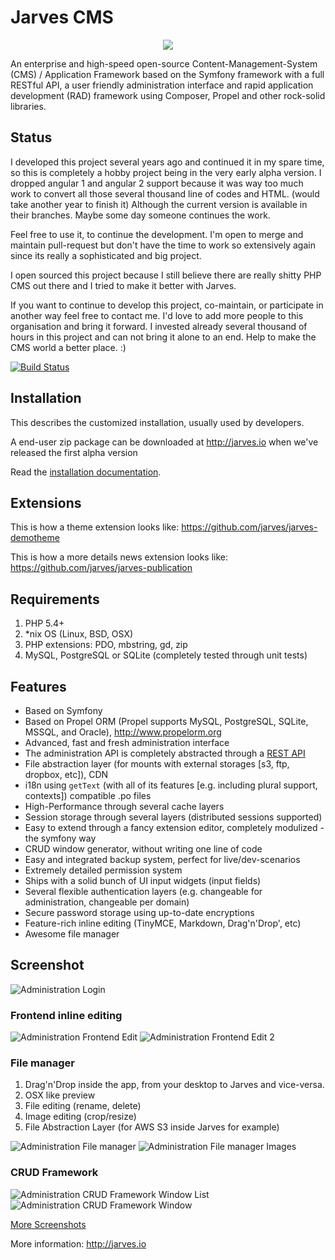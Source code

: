 Jarves CMS
========

<p align="center">
    <img src="https://avatars1.githubusercontent.com/u/7001307?v=4&s=150" />
</p>

An enterprise and high-speed open-source Content-Management-System (CMS) / Application Framework based on the Symfony framework with a full RESTful API,
a user friendly administration interface and rapid application development (RAD) framework using Composer, Propel and
other rock-solid libraries.

## Status

I developed this project several years ago and continued it in my spare time, so this is completely a hobby project being in the very early alpha version.
I dropped angular 1 and angular 2 support because it was way too much work to convert all those several thousand line of codes and HTML. (would take another year to finish it)
Although the current version is available in their branches. Maybe some day someone continues the work.

Feel free to use it, to continue the development. I'm open to merge and maintain pull-request but don't have the time
to work so extensively again since its really a sophisticated and big project.

I open sourced this project because I still believe there are really shitty PHP CMS out there and I tried to make it better with Jarves.

If you want to continue to develop this project, co-maintain, or participate in another way feel free to contact me. I'd love to add more people to this organisation and bring it forward.
I invested already several thousand of hours in this project and can not bring it alone to an end. Help to make the CMS world a better place. :)

[![Build Status](https://travis-ci.org/jarves/jarves.png?branch=master)](https://travis-ci.org/jarves/jarves)


Installation
------------

This describes the customized installation, usually used by developers.

A end-user zip package can be downloaded at http://jarves.io when we've released the first alpha version

Read the [installation documentation](Resources/doc/installation.md).

Extensions
----------

This is how a theme extension looks like: https://github.com/jarves/jarves-demotheme

This is how a more details news extension looks like: https://github.com/jarves/jarves-publication

Requirements
------------

1. PHP 5.4+
2. *nix OS (Linux, BSD, OSX)
3. PHP extensions: PDO, mbstring, gd, zip
4. MySQL, PostgreSQL or SQLite (completely tested through unit tests)


Features
--------

 - Based on Symfony
 - Based on Propel ORM (Propel supports MySQL, PostgreSQL, SQLite, MSSQL, and Oracle), http://www.propelorm.org
 - Advanced, fast and fresh administration interface
 - The administration API is completely abstracted through a [REST API](Resources/doc/images/rest-api.png)
 - File abstraction layer (for mounts with external storages [s3, ftp, dropbox, etc]), CDN
 - i18n using `getText` (with all of its features [e.g. including plural support, contexts]) compatible .po files
 - High-Performance through several cache layers
 - Session storage through several layers (distributed sessions supported)
 - Easy to extend through a fancy extension editor, completely modulized - the symfony way
 - CRUD window generator, without writing one line of code
 - Easy and integrated backup system, perfect for live/dev-scenarios
 - Extremely detailed permission system
 - Ships with a solid bunch of UI input widgets (input fields)
 - Several flexible authentication layers (e.g. changeable for administration, changeable per domain)
 - Secure password storage using up-to-date encryptions
 - Feature-rich inline editing (TinyMCE, Markdown, Drag'n'Drop', etc)
 - Awesome file manager

Screenshot
----------

![Administration Login](http://jarves.io/screens/0.png)

### Frontend inline editing

![Administration Frontend Edit](Resources/doc/images/admin-frontend-edit.png)
![Administration Frontend Edit 2](Resources/doc/images/admin-frontend-edit-content-elements.png)

### File manager

1. Drag'n'Drop inside the app, from your desktop to Jarves and vice-versa.
2. OSX like preview
3. File editing (rename, delete)
4. Image editing (crop/resize)
5. File Abstraction Layer (for AWS S3 inside Jarves for example)

![Administration File manager](Resources/doc/images/admin-files-context-image.png)
![Administration File manager Images](Resources/doc/images/admin-files-context-image2.png)

### CRUD Framework
![Administration CRUD Framework Window List](Resources/doc/images/admin-list.png)
![Administration CRUD Framework Window](Resources/doc/images/admin-users.png)

[More Screenshots](Resources/doc/screenshots.markdown)

More information:
http://jarves.io
